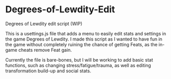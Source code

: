 # Degrees-of-Lewdity-Edit
Degrees of Lewdity edit script (WIP)

This is a usettings.js file that adds a menu to easily edit stats and settings in the game Degrees of Lewdity. I made this script as I wanted to have fun in the game without completely ruining the chance of getting Feats, as the in-game cheats remove Feat gain.

Currently the file is bare-bones, but I will be working to add basic stat functions, such as changing stress/fatigue/trauma, as well as editing transformation build-up and social stats.
